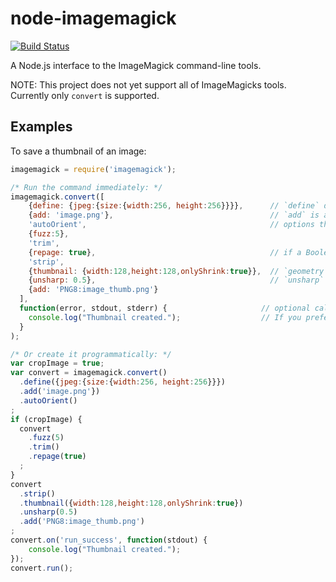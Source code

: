 # node-imagemagick

[![Build Status](https://travis-ci.org/Cybolic/node-imagemagick.png?branch=master)](https://travis-ci.org/Cybolic/node-imagemagick)

A Node.js interface to the ImageMagick command-line tools.

NOTE: This project does not yet support all of ImageMagicks tools. Currently only `convert` is supported.

## Examples

To save a thumbnail of an image:
```javascript
imagemagick = require('imagemagick');

/* Run the command immediately: */
imagemagick.convert([
    {define: {jpeg:{size:{width:256, height:256}}}},      // `define` definitions are serialised and `geometry` values are parsed.
    {add: 'image.png'},                                   // `add` is a way to add custom arguments, in this case the filename.
    'autoOrient',                                         // options that don't require arguments can be given as a string or object (e.g. `{autoOrient: null}`).
    {fuzz:5},
    'trim',
    {repage: true},                                       // if a Boolean is given as the only argument, then the option functions as a reset (e.g. '+repage').
    'strip',
    {thumbnail: {width:128,height:128,onlyShrink:true}},  // `geometry` object values have a more clear syntax, but you can give a string if you want (e.g. "128x128>").
    {unsharp: 0.5},                                       // `unsharp` accepts either a sigma value or an object as an argument (e.g. `{unsharp: {sigma:6, gain:0.5, threshold:0}}`).
    {add: 'PNG8:image_thumb.png'}
  ],
  function(error, stdout, stderr) {                     // optional callback function.
    console.log("Thumbnail created.");                  // If you prefer events, 'done' and 'run_error' or 'run_success' will be emitted if a callback function isn't given.
  }
);

/* Or create it programmatically: */
var cropImage = true;
var convert = imagemagick.convert()
  .define({jpeg:{size:{width:256, height:256}}})
  .add('image.png'})
  .autoOrient()
;
if (cropImage) {
  convert
    .fuzz(5)
    .trim()
    .repage(true)
  ;
}
convert
  .strip()
  .thumbnail({width:128,height:128,onlyShrink:true})
  .unsharp(0.5)
  .add('PNG8:image_thumb.png')
;
convert.on('run_success', function(stdout) {
    console.log("Thumbnail created.");
});
convert.run();
```

